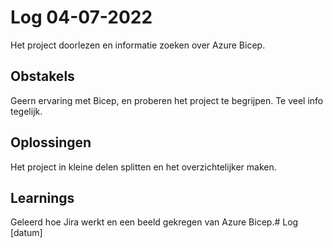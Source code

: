 # Log 04-07-2022


Het project doorlezen en informatie zoeken over Azure Bicep.



## Obstakels

Geern ervaring met Bicep, en proberen het project te begrijpen. Te veel info tegelijk.

## Oplossingen

Het project in kleine delen splitten en het overzichtelijker maken.

## Learnings 

Geleerd hoe Jira werkt en een beeld gekregen van Azure Bicep.# Log [datum]
 

 

 


